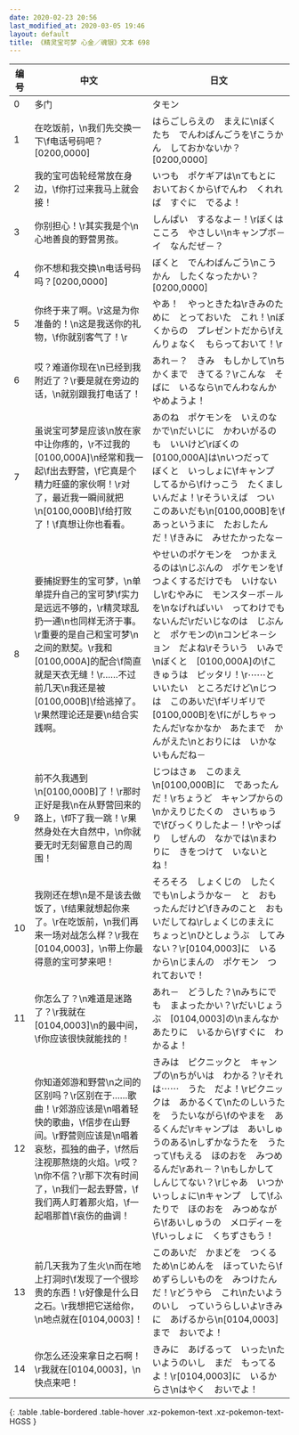 ```yaml
---
date: 2020-02-23 20:56
last_modified_at: 2020-03-05 19:46
layout: default
title: 《精灵宝可梦 心金／魂银》文本 698
---
```

| 编号 | 中文 | 日文 |
| ---- | ---- | ---- |
| 0 | 多门 | タモン |
| 1 | 在吃饭前，\n我们先交换一下\f电话号码吧？[0200,0000] | はらごしらえの　まえに\nぼくたち　でんわばんごうを\fこうかん　しておかないか？[0200,0000] |
| 2 | 我的宝可齿轮经常放在身边，\f你打过来我马上就会接！ | いつも　ポケギアは\nてもとに　おいておくから\fでんわ　くれれば　すぐに　でるよ！ |
| 3 | 你别担心！\r其实我是个\n心地善良的野营男孩。 | しんぱい　するなよ－！\rぼくは　こころ　やさしい\nキャンプボ－イ　なんだぜ－？ |
| 4 | 你不想和我交换\n电话号码吗？[0200,0000] | ぼくと　でんわばんごう\nこうかん　したくなったかい？[0200,0000] |
| 5 | 你终于来了啊。\r这是为你准备的！\n这是我送你的礼物，\f你就别客气了！\r | やあ！　やっときたね\rきみのために　とっておいた　これ！\nぼくからの　プレゼントだから\fえんりょなく　もらっておいて！\r |
| 6 | 哎？难道你现在\n已经到我附近了？\r要是就在旁边的话，\n就别跟我打电话了！ | あれ－？　きみ　もしかして\nちかくまで　きてる？\rこんな　そばに　いるなら\nでんわなんか　やめようよ！ |
| 7 | 虽说宝可梦是应该\n放在家中让你疼的，\r不过我的[0100,000A]\n经常和我一起\f出去野营，\f它真是个精力旺盛的家伙啊！\r对了，最近我一瞬间就把\n[0100,000B]\f给打败了！\f真想让你也看看。 | あのね　ポケモンを　いえのなかで\nだいじに　かわいがるのも　いいけど\rぼくの　[0100,000A]は\nいつだって　ぼくと　いっしょに\fキャンプ　してるから\fけっこう　たくましいんだよ！\rそういえば　つい　このあいだも\n[0100,000B]を\fあっというまに　たおしたんだ！\fきみに　みせたかったな－ |
| 8 | 要捕捉野生的宝可梦，\n单单提升自己的宝可梦\f实力是远远不够的，\r精灵球乱扔一通\n也同样无济于事。\r重要的是自己和宝可梦\n之间的默契。\r我和[0100,000A]的配合\f简直就是天衣无缝！\r……不过前几天\n我还是被[0100,000B]\f给逃掉了。\r果然理论还是要\n结合实践啊。 | やせいのポケモンを　つかまえるのは\nじぶんの　ポケモンを\fつよくするだけでも　いけないし\rむやみに　モンスタ－ボ－ルを\nなげればいい　ってわけでもないんだ\rだいじなのは　じぶんと　ポケモンの\nコンビネ－ション　だよね\rそういう　いみで\nぼくと　[0100,000A]の\fこきゅうは　ピッタリ！\r⋯⋯と　いいたい　ところだけど\nじつは　このあいだ\fギリギリで　[0100,000B]を\fにがしちゃったんだ\rなかなか　あたまで　かんがえた\nとおりには　いかないもんだね－ |
| 9 | 前不久我遇到\n[0100,000B]了！\r那时正好是我\n在从野营回来的路上，\f吓了我一跳！\r果然身处在大自然中，\n你就要无时无刻留意自己的周围！ | じつはさぁ　このまえ\n[0100,000B]に　であったんだ！\rちょうど　キャンプからの\nかえりじたくの　さいちゅうで\fびっくりしたよ－！\rやっぱり　しぜんの　なかでは\nまわりに　きをつけて　いないとね！ |
| 10 | 我刚还在想\n是不是该去做饭了，\f结果就想起你来了。\r在吃饭前，\n我们再来一场对战怎么样？\r我在[0104,0003]，\n带上你最得意的宝可梦来吧！ | そろそろ　しょくじの　したくでも\nしようかな－　と　おもったんだけど\fきみのこと　おもいだしてね\rしょくじのまえに　ちょっと\nひとしょうぶ　してみない？\r[0104,0003]に　いるから\nじまんの　ポケモン　つれておいで！ |
| 11 | 你怎么了？\n难道是迷路了？\r我就在[0104,0003]\n的最中间，\f你应该很快就能找的！ | あれ－　どうした？\nみちにでも　まよったかい？\rだいじょうぶ　[0104,0003]の\nまんなか　あたりに　いるから\fすぐに　わかるよ！ |
| 12 | 你知道郊游和野营\n之间的区别吗？\r区别在于……歌曲！\r郊游应该是\n唱着轻快的歌曲，\f信步在山野间。\r野营则应该是\n唱着哀愁，孤独的曲子，\f然后注视那熬烧的火焰。\r哎？\n你不信？\r那下次有时间了，\n我们一起去野营，\f我们两人盯着那火焰，\f一起唱那首\f哀伤的曲调！ | きみは　ピクニックと　キャンプの\nちがいは　わかる？\rそれは⋯⋯　うた　だよ！\rピクニックは　あかるくて\nたのしいうたを　うたいながら\fのやまを　あるくんだ\rキャンプは　あいしゅうのある\nしずかなうたを　うたって\fもえる　ほのおを　みつめるんだ\rあれ－？\nもしかして　しんじてない？\rじゃあ　いつか　いっしょに\nキャンプ　して\fふたりで　ほのおを　みつめながら\fあいしゅうの　メロディ－を\fいっしょに　くちずさもう！ |
| 13 | 前几天我为了生火\n而在地上打洞时\f发现了一个很珍贵的东西！\r好像是什么日之石。\r我想把它送给你，\n地点就在[0104,0003]！ | このあいだ　かまどを　つくるため\nじめんを　ほっていたら\fめずらしいものを　みつけたんだ！\rどうやら　これ\nたいようのいし　っていうらしいよ\rきみに　あげるから\n[0104,0003]まで　おいでよ！ |
| 14 | 你怎么还没来拿日之石啊！\r我就在[0104,0003]，\n快点来吧！ | きみに　あげるって　いった\nたいようのいし　まだ　もってるよ！\r[0104,0003]に　いるからさ\nはやく　おいでよ！ |
{: .table .table-bordered .table-hover .xz-pokemon-text .xz-pokemon-text-HGSS }